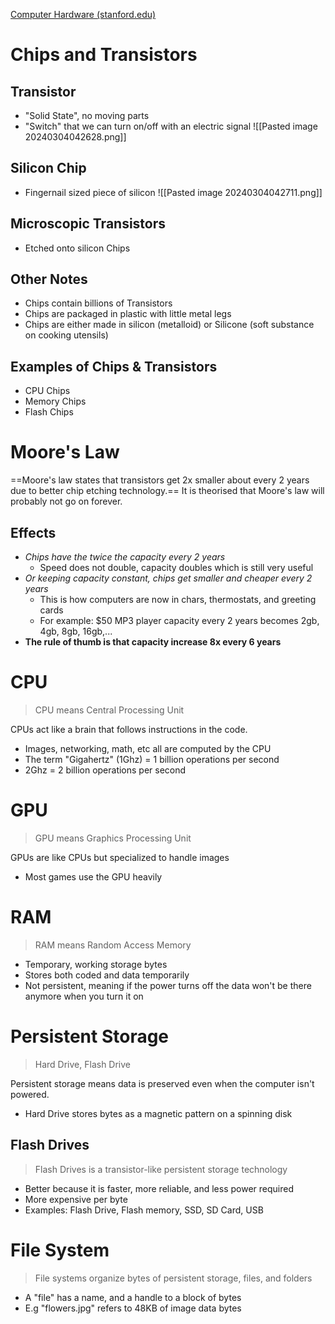 [Computer Hardware (stanford.edu)](https://web.stanford.edu/class/cs101/hardware-1.html)

# Chips and Transistors
## Transistor
- "Solid State", no moving parts
- "Switch" that we can turn on/off with an electric signal
![[Pasted image 20240304042628.png]]
## Silicon Chip
- Fingernail sized piece of silicon
![[Pasted image 20240304042711.png]]
## Microscopic Transistors
- Etched onto silicon Chips

## Other Notes
- Chips contain billions of Transistors
- Chips are packaged in plastic with little metal legs
- Chips are either made in silicon (metalloid) or Silicone (soft substance on cooking utensils)

## Examples of Chips & Transistors
- CPU Chips
- Memory Chips
- Flash Chips

# Moore's Law
==Moore's law states that transistors get 2x smaller about every 2 years due to better chip etching technology.== It is theorised that Moore's law will probably not go on forever.
## Effects
- *Chips have the twice the capacity every 2 years*
	- Speed does not double, capacity doubles which is still very useful
- *Or keeping capacity constant, chips get smaller and cheaper every 2 years*
	- This is how computers are now in chars, thermostats, and greeting cards
	- For example: $50 MP3 player capacity every 2 years becomes 2gb, 4gb, 8gb, 16gb,...
- **The rule of thumb is that capacity increase 8x every 6 years**

# CPU
> CPU means Central Processing Unit

CPUs act like a brain that follows instructions in the code.
- Images, networking, math, etc all are computed by the CPU
- The term "Gigahertz" (1Ghz) = 1 billion operations per second
- 2Ghz = 2 billion operations per second

# GPU
> GPU means Graphics Processing Unit

GPUs are like CPUs but specialized to handle images
- Most games use the GPU heavily

# RAM
> RAM means Random Access Memory

- Temporary, working storage bytes
- Stores both coded and data temporarily
- Not persistent, meaning if the power turns off the data won't be there anymore when you turn it on
# Persistent Storage
> Hard Drive, Flash Drive

Persistent storage means data is preserved even when the computer isn't powered.
- Hard Drive stores bytes as a magnetic pattern on a spinning  disk

## Flash Drives

> Flash Drives is a transistor-like persistent storage technology
- Better because it is faster, more reliable, and less power required
- More expensive per byte
- Examples: Flash Drive, Flash memory, SSD, SD Card, USB

# File System
> File systems organize bytes of persistent storage, files, and folders

- A "file" has a name, and a handle to a block of bytes
- E.g "flowers.jpg" refers to 48KB of image data bytes

